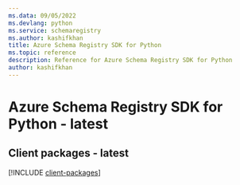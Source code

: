 ```yaml
---
ms.data: 09/05/2022
ms.devlang: python
ms.service: schemaregistry
ms.author: kashifkhan
title: Azure Schema Registry SDK for Python
ms.topic: reference
description: Reference for Azure Schema Registry SDK for Python
author: kashifkhan
---
```

# Azure Schema Registry SDK for Python - latest

## Client packages - latest
[!INCLUDE [client-packages](schema-registry-client-index.md)]